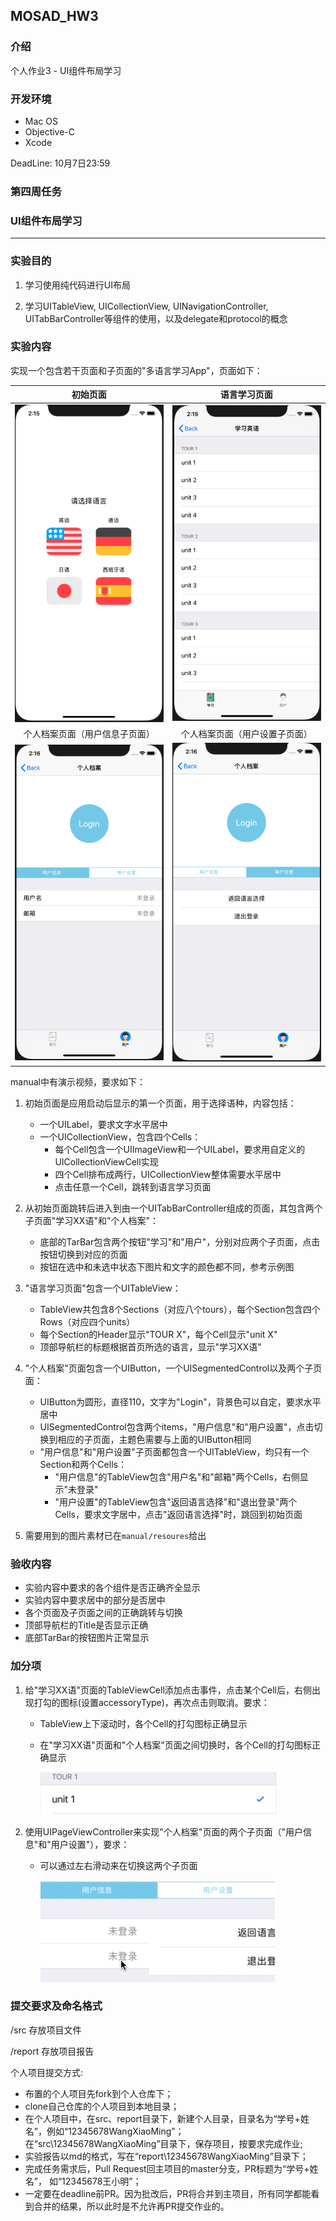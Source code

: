 ## MOSAD_HW3
### 介绍

个人作业3 - UI组件布局学习



###  开发环境

* Mac OS
* Objective-C
* Xcode

DeadLine: 10月7日23:59 



### 第四周任务

###  UI组件布局学习

---

### 实验目的

1. 学习使用纯代码进行UI布局

2. 学习UITableView, UICollectionView, UINavigationController, UITabBarController等组件的使用，以及delegate和protocol的概念



### 实验内容

实现一个包含若干页面和子页面的"多语言学习App"，页面如下：

|             初始页面             |           语言学习页面           |
| :------------------------------: | :------------------------------: |
| ![page1](./manual/img/page1.png) | ![page2](./manual/img/page2.png) |
|  个人档案页面（用户信息子页面）  |  个人档案页面（用户设置子页面）  |
| ![page3](./manual/img/page3.png) | ![page4](./manual/img/page4.png) |

manual中有演示视频，要求如下：

1. 初始页面是应用启动后显示的第一个页面，用于选择语种，内容包括：
   - 一个UILabel，要求文字水平居中
   - 一个UICollectionView，包含四个Cells：
     - 每个Cell包含一个UIImageView和一个UILabel，要求用自定义的UICollectionViewCell实现
     - 四个Cell排布成两行，UICollectionView整体需要水平居中
     - 点击任意一个Cell，跳转到语言学习页面
2. 从初始页面跳转后进入到由一个UITabBarController组成的页面，其包含两个子页面"学习XX语"和"个人档案"：
   - 底部的TarBar包含两个按钮"学习"和"用户"，分别对应两个子页面，点击按钮切换到对应的页面
   - 按钮在选中和未选中状态下图片和文字的颜色都不同，参考示例图
3. "语言学习页面"包含一个UITableView：
   - TableView共包含8个Sections（对应八个tours），每个Section包含四个Rows（对应四个units）
   - 每个Section的Header显示"TOUR X"，每个Cell显示"unit X"
   - 顶部导航栏的标题根据首页所选的语言，显示"学习XX语"
4. "个人档案"页面包含一个UIButton，一个UISegmentedControl以及两个子页面：
   - UIButton为圆形，直径110，文字为"Login"，背景色可以自定，要求水平居中
   - UISegmentedControl包含两个items，"用户信息"和"用户设置"，点击切换到相应的子页面，主题色需要与上面的UIButton相同
   - "用户信息"和"用户设置"子页面都包含一个UITableView，均只有一个Section和两个Cells：
     - "用户信息"的TableView包含"用户名"和"邮箱"两个Cells，右侧显示"未登录"
     - "用户设置"的TableView包含"返回语言选择"和"退出登录"两个Cells，要求文字居中，点击"返回语言选择"时，跳回到初始页面

5. 需要用到的图片素材已在`manual/resoures`给出



### 验收内容

- 实验内容中要求的各个组件是否正确齐全显示
- 实验内容中要求居中的部分是否居中
- 各个页面及子页面之间的正确跳转与切换
- 顶部导航栏的Title是否显示正确
- 底部TarBar的按钮图片正常显示



### 加分项

1. 给"学习XX语"页面的TableViewCell添加点击事件，点击某个Cell后，右侧出现打勾的图标(设置accessoryType)，再次点击则取消。要求：

   - TableView上下滚动时，各个Cell的打勾图标正确显示

   - 在"学习XX语"页面和"个人档案"页面之间切换时，各个Cell的打勾图标正确显示

     ![bonus1](./manual/img/bonus1.png)

2. 使用UIPageViewController来实现"个人档案"页面的两个子页面（"用户信息"和"用户设置"），要求：

   - 可以通过左右滑动来在切换这两个子页面

     ![bonus2](./manual/img/bonus2.png)



### 提交要求及命名格式

/src 存放项目文件

/report 存放项目报告

个人项目提交方式:

- 布置的个人项目先fork到个人仓库下；
- clone自己仓库的个人项目到本地目录；
- 在个人项目中，在src、report目录下，新建个人目录，目录名为“学号+姓名”，例如“12345678WangXiaoMing”；
在“src\12345678WangXiaoMing”目录下，保存项目，按要求完成作业;
- 实验报告以md的格式，写在“report\12345678WangXiaoMing”目录下；
- 完成任务需求后，Pull Request回主项目的master分支，PR标题为“学号+姓名”， 如“12345678王小明”；
- 一定要在deadline前PR。因为批改后，PR将合并到主项目，所有同学都能看到合并的结果，所以此时是不允许再PR提交作业的。
